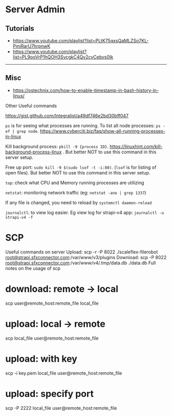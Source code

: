 # Server Admin

## Tutorials

- https://www.youtube.com/playlist?list=PLtK75qxsQaMLZSo7KL-PmiRarU7hrpnwK
- https://www.youtube.com/playlist?list=PL9ooVrP1hQOH3SvcgkC4Qv2cyCebvs0Ik

---

## Misc

- https://ostechnix.com/how-to-enable-timestamp-in-bash-history-in-linux/


Other Useful commands

https://gist.github.com/Integralist/a49df746e2bd30bff047

`ps` is for seeing what processes are running. To list all node processes: `ps -ef | grep node`. https://www.cyberciti.biz/faq/show-all-running-processes-in-linux

Kill background process: `pkill -9 {process ID}`. https://linuxhint.com/kill-background-process-linux . But better NOT to use this command in this server setup.

Free up port: `sudo kill -9 $(sudo lsof -t -i:80)`. (`lsof` is for listing of open files). But better NOT to use this command in this server setup.

`top`: check what CPU and Memory running processes are utilizing

`netstat`: monitoring network traffic (eg: `netstat -ano | grep 1337`)

If any file is changed, you need to reload by `systemctl daemon-reload`

`journalctl`: to view log easier. Eg view log for strapi-v4 app: `journalctl -u strapi-v4 -f`

# SCP

Useful commands on server
Upload: scp -r -P 8022 ./scaleflex-filerobot root@strapi.sfxconnector.com:/var/www/v3/plugins
Download: scp -P 8022 root@strapi.sfxconnector.com:/var/www/v4/.tmp/data.db ./data.db
Full notes on the usage of scp
# download: remote -> local
scp user@remote_host:remote_file local_file
# upload: local -> remote
scp local_file user@remote_host:remote_file
# upload: with key
scp -i key.pem local_file user@remote_host:remote_file
# upload: specify port
scp -P 2222 local_file user@remote_host:remote_file